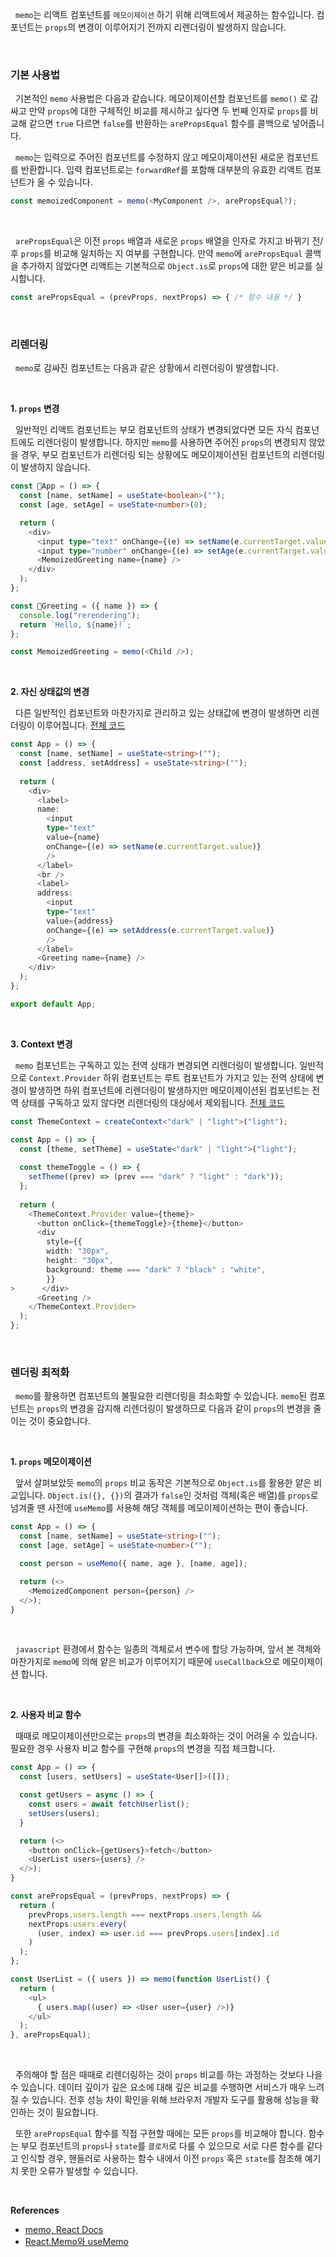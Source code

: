 
&nbsp;&nbsp;`memo`는 리액트 컴포넌트를 `메모이제이션` 하기 위해 리액트에서 제공하는 함수입니다. 컴포넌트는 `props`의 변경이 이루어지기 전까지 리렌더링이 발생하지 않습니다.

<br>

### 기본 사용법

&nbsp;&nbsp;기본적인 `memo` 사용법은 다음과 같습니다. 메모이제이션할 컴포넌트를 `memo()` 로 감싸고 만약 `props`에 대한 구체적인 비교를 제시하고 싶다면 두 번째 인자로 `props`를 비교해 같으면 `true` 다르면 `false`를 반환하는 `arePropsEqual` 함수를 콜백으로 넣어줍니다.

&nbsp;&nbsp;`memo`는 입력으로 주어진 컴포넌트를 수정하지 않고 메모이제이션된 새로운 컴포넌트를 반환합니다. 입력 컴포넌트로는 `forwardRef`를 포함해 대부분의 유효한 리액트 컴포넌트가 올 수 있습니다.

```javascript
const memoizedComponent = memo(<MyComponent />, arePropsEqual?);
```

<br>

&nbsp;&nbsp;`arePropsEqual`은 이전 `props` 배열과 새로운 `props` 배열을 인자로 가지고 바뀌기 전/후 `props`를 비교해 일치하는 지 여부를 구현합니다. 만약 `memo`에 `arePropsEqual` 콜백을 추가하지 않았다면 리액트는 기본적으로 `Object.is`로 `props`에 대한 얕은 비교를 실시합니다.

```javascript
const arePropsEqual = (prevProps, nextProps) => { /* 함수 내용 */ }
```

<br>

### 리렌더링

&nbsp;&nbsp;`memo`로 감싸진 컴포넌트는 다음과 같은 상황에서 리렌더링이 발생합니다.

<br>

**1. `props` 변경**

&nbsp;&nbsp;일반적인 리액트 컴포넌트는 부모 컴포넌트의 상태가 변경되었다면 모든 자식 컴포넌트에도 리렌더링이 발생합니다. 하지만 `memo`를 사용하면 주어진 `props`의 변경되지 않았을 경우, 부모 컴포넌트가 리렌더링 되는 상황에도 메모이제이션된 컴포넌트의 리렌더링이 발생하지 않습니다.

```ts
const App = () => {
  const [name, setName] = useState<boolean>("");
  const [age, setAge] = useState<number>(0);

  return (
    <div>
      <input type="text" onChange={(e) => setName(e.currentTarget.value)} />
      <input type="number" onChange={(e) => setAge(e.currentTarget.value)} minValue="1" />
      <MemoizedGreeting name={name} />
    </div>
  );
};

const Greeting = ({ name }) => {
  console.log("rerendering");
  return `Hello, ${name}!`;
};

const MemoizedGreeting = memo(<Child />);
```

<br>

**2. 자신 상태값의 변경**

&nbsp;&nbsp;다른 일반적인 컴포넌트와 마찬가지로 관리하고 있는 상태값에 변경이 발생하면 리렌더링이 이루어집니다. [전체 코드](https://codesandbox.io/p/devbox/react-memo-kltjp5?file=%2Fsrc%2FApp.tsx%3A1%2C1-71%2C1)

```ts
const App = () => {
  const [name, setName] = useState<string>("");
  const [address, setAddress] = useState<string>("");
    
  return (
    <div>
      <label>
      name:
        <input
        type="text"
        value={name}
        onChange={(e) => setName(e.currentTarget.value)}
        />
      </label>
      <br />
      <label>
      address:
        <input
        type="text"
        value={address}
        onChange={(e) => setAddress(e.currentTarget.value)}
        />
      </label>
      <Greeting name={name} />
    </div>
  );
};

export default App;
```


<br>

**3. Context 변경**

&nbsp;&nbsp;`memo` 컴포넌트는 구독하고 있는 전역 상태가 변경되면 리렌더링이 발생합니다. 일반적으로 `Context.Provider` 하위 컴포넌트는 루트 컴포넌트가 가지고 있는 전역 상태에 변경이 발생하면 하위 컴포넌트에 리렌더링이 발생하지만 메모이제이션된 컴포넌트는 전역 상태를 구독하고 있지 않다면 리렌더링의 대상에서 제외됩니다. [전체 코드](https://codesandbox.io/p/devbox/react-memo-context-d9qf6s?file=%2Fsrc%2FApp.tsx%3A25%2C3)

```ts
const ThemeContext = createContext<"dark" | "light">("light");

const App = () => {
  const [theme, setTheme] = useState<"dark" | "light">("light");
  
  const themeToggle = () => {
    setTheme((prev) => (prev === "dark" ? "light" : "dark"));
  };
  
  return (
    <ThemeContext.Provider value={theme}>
      <button onClick={themeToggle}>{theme}</button>
      <div
        style={{
        width: "30px",
        height: "30px",
        background: theme === "dark" ? "black" : "white",
        }}
>      </div>
      <Greeting />
    </ThemeContext.Provider>
  );
};
```

<br>

### 렌더링 최적화

  &nbsp;&nbsp;`memo`를 활용하면 컴포넌트의 불필요한 리렌더링을 최소화할 수 있습니다. `memo`된 컴포넌트는 `props`의 변경을 감지해 리렌더링이 발생하므로 다음과 같이 `props`의 변경을 줄이는 것이 중요합니다.

<br>

**1. `props` 메모이제이션**

&nbsp;&nbsp;앞서 살펴보았듯 `memo`의 `props` 비교 동작은 기본적으로 `Object.is`를 활용한 얕은 비교입니다. `Object.is({}, {})`의 결과가 `false`인 것처럼 객체(혹은 배열)를 `props`로 넘겨줄 땐 사전에 `useMemo`를 사용해 해당 객체를 메모이제이션하는 편이 좋습니다.


```ts
const App = () => {
  const [name, setName] = useState<string>("");
  const [age, setAge] = useState<number>("");

  const person = useMemo({ name, age }, [name, age]);

  return (<>
    <MemoizedComponent person={person} />
  </>);
}
```

<br>

&nbsp;&nbsp;`javascript` 환경에서 함수는 일종의 객체로서 변수에 할당 가능하며, 앞서 본 객체와 마찬가지로 `memo`에 의해 얕은 비교가 이루어지기 때문에 `useCallback`으로 메모이제이션 합니다.

<br>

**2. 사용자 비교 함수**

&nbsp;&nbsp;때때로 메모이제이션만으로는 `props`의 변경을 최소화하는 것이 어려울 수 있습니다. 필요한 경우 사용자 비교 함수를 구현해 `props`의 변경을 직접 체크합니다.

```ts
const App = () => {
  const [users, setUsers] = useState<User[]>([]);

  const getUsers = async () => {
    const users = await fetchUserlist();
    setUsers(users);
  }

  return (<>
    <button onClick={getUsers}>fetch</button>
    <UserList users={users} />
  </>);
}

const arePropsEqual = (prevProps, nextProps) => {
  return (
    prevProps.users.length === nextProps.users.length &&
    nextProps.users.every(
      (user, index) => user.id === prevProps.users[index].id
    )
  );
};

const UserList = ({ users }) => memo(function UserList() {
  return (
    <ul>
      { users.map((user) => <User user={user} />)}
    </ul>
  );
}, arePropsEqual);
```

<br>

&nbsp;&nbsp;주의해야 할 점은 때때로 리렌더링하는 것이 `props` 비교를 하는 과정하는 것보다 나을 수 있습니다. 데이터 깊이가 깊은 요소에 대해 깊은 비교를 수행하면 서비스가 매우 느려질 수 있습니다. 전후 성능 차이 확인을 위해 브라우저 개발자 도구를 활용해 성능을 확인하는 것이 필요합니다.

&nbsp;&nbsp;또한 `arePropsEqual` 함수를 직접 구현할 때에는 모든 `props`를 비교해야 합니다. 함수는 부모 컴포넌트의 `props`나 `state`를 `클로저`로 다룰 수 있으므로 서로 다른 함수를 같다고 인식할 경우, 핸들러로 사용하는 함수 내에서 이전 `props` 혹은 `state`를 참조해 예기치 못한 오류가 발생할 수 있습니다.

<br>

**References**
- [memo, React Docs](https://ko.react.dev/reference/react/memo)
- [React.Memo와 useMemo](https://velog.io/@integer/React.memo%EC%99%80-useMemo)